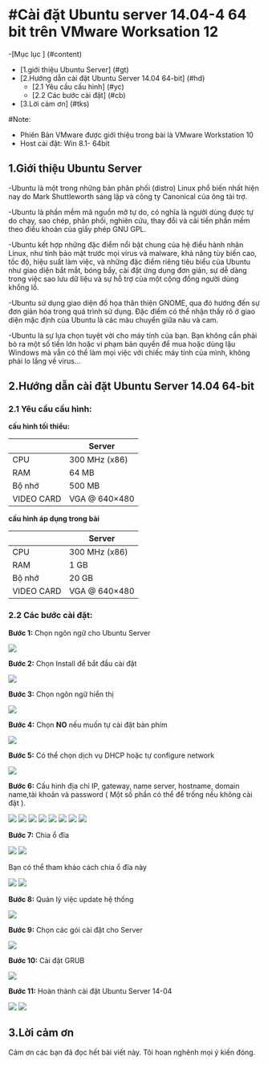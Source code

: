 #Cài đặt Ubuntu server 14.04-4 64 bit trên VMware Worksation 12
==========

-[Mục lục ] (#content)
<ul>
<li> [1.giới thiệu Ubuntu Server] (#gt)
	
<li> [2.Hướng dẫn cài đặt Ubuntu Server 14.04 64-bit] (#hd)
	<ul>
	<li> [2.1 Yêu cầu cấu hình] (#yc)
	<li> [2.2 Các bước cài đặt] (#cb)
	</ul>
	
<li> [3.Lời cảm ơn] (#tks)
</ul>

#Note: 
- Phiên Bản VMware được giới thiệu trong bài là VMware Workstation 10
- Host cài đặt: Win 8.1- 64bit

<a name="gt"></a>
## 1.Giới thiệu Ubuntu Server 

-Ubuntu là một trong những bản phân phối (distro) Linux phổ biến nhất hiện nay do Mark Shuttleworth sáng lập và công ty Canonical của ông tài trợ.

-Ubuntu là phần mềm mã nguồn mở tự do, có nghĩa là người dùng được tự do chạy, sao chép, phân phối, nghiên cứu, thay đổi và cải tiến phần mềm theo điều khoản của giấy phép GNU GPL.

-Ubuntu kết hợp những đặc điểm nổi bật chung của hệ điều hành nhân Linux, như tính bảo mật trước mọi virus và malware, khả năng tùy biến cao, tốc độ, hiệu suất làm việc, và những đặc điểm riêng tiêu biểu của Ubuntu như giao diện bắt mắt, bóng bẩy, cài đặt ứng dụng đơn giản, sự dễ dàng trong việc sao lưu dữ liệu và sự hỗ trợ của một cộng đồng người dùng khổng lồ.

-Ubuntu sử dụng giao diện đồ họa thân thiện GNOME, qua đó hướng đến sự đơn giản hóa trong quá trình sử dụng. Đặc điểm có thể nhận thấy rõ ở giao diện mặc định của Ubuntu là các màu chuyển giữa nâu và cam.

-Ubuntu là sự lựa chọn tuyệt vời cho máy tính của bạn. Bạn không cần phải bỏ ra một số tiền lớn hoặc vi phạm bản quyền để mua hoặc dùng lậu Windows mà vẫn có thể làm mọi việc với chiếc máy tính của mình, không phải lo lắng về virus...

<a name="hd"></a>
## 2.Hướng dẫn cài đặt Ubuntu Server 14.04 64-bit 

### 2.1 Yêu cầu cấu hình:
**cấu hình tối thiểu:** 

|           | Server      | 
|--------------|-------|
| CPU       |300 MHz (x86) | 
| RAM       | 64 MB        | 
| Bộ nhớ    | 500 MB       |
|VIDEO CARD | VGA @ 640×480|

**cấu hình áp dụng trong bài**

|           | Server      | 
|--------------|-------|
| CPU       |300 MHz (x86) | 
| RAM       | 1 GB         | 
| Bộ nhớ    | 20 GB        |
|VIDEO CARD | VGA @ 640×480|

<a name="cb"></a>
### 2.2 Các bước cài đặt:

**Bước 1:** Chọn ngôn ngữ cho Ubuntu Server 

<img src=http://i.imgur.com/vxH3NlF.png>

**Bước 2:** Chọn Install để bắt đầu cài đặt

<img src=http://i.imgur.com/E78ePNi.png>

**Bước 3:** Chọn ngôn ngữ hiển thị 

<img src=http://i.imgur.com/RYUpA9x.png>

**Bước 4:** Chọn **NO** nếu muốn tự cài đặt bàn phím

<img src=http://i.imgur.com/D37UKd0.png>

**Bước 5:** Có thể chọn dịch vụ DHCP hoặc tự configure network

<img src=http://i.imgur.com/K9oFjO1.png>

**Bước 6:** Cấu hình địa chỉ IP, gateway, name server, hostname, domain name,tài khoản và password ( Một số phần có thể để trống nếu không cài đặt ).

<img src=http://i.imgur.com/3eIg7AZ.png>

<img src=http://i.imgur.com/idO9fcE.png>

<img src=http://i.imgur.com/Y0xF3i5.png>

<img src=http://i.imgur.com/miO7COv.png>

<img src=http://i.imgur.com/DNp2Kdi.png>

<img src=http://i.imgur.com/yUKilXB.png>

<img src=http://i.imgur.com/d4nCqyJ.png>

<img src=http://i.imgur.com/tXDW0XY.png>

**Bước 7:** Chia ổ đĩa

<img src=http://i.imgur.com/Qxbv4YJ.png>

<img src=http://i.imgur.com/Z6uhCkN.png>

Bạn có thể tham khảo cách chia ổ đĩa này

<img src=http://i.imgur.com/r9cLtO9.png>

<img src=http://i.imgur.com/w5ouSj4.png>

**Bước 8:** Quản lý việc update hệ thống 

<img src=http://i.imgur.com/f7uZGj3.png>

**Bước 9:** Chọn các gói cài đặt cho Server

<img src=http://i.imgur.com/KTct6IF.png>

**Bước 10:** Cài đặt GRUB

<img src=http://i.imgur.com/a8J2GOi.png>

**Bước 11:** Hoàn thành cài đặt Ubuntu Server 14-04

<img src=http://i.imgur.com/6YDA96H.png>

<img src=http://i.imgur.com/5WCcE5T.png>

<a name="tks"></a>
## 3.Lời cảm ơn
Cảm ơn các bạn đã đọc hết bài viết này. Tôi hoan nghênh mọi ý kiến đóng.
